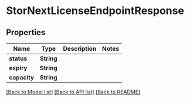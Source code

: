 # StorNextLicenseEndpointResponse

## Properties

Name | Type | Description | Notes
------------ | ------------- | ------------- | -------------
**status** | **String** |  | 
**expiry** | **String** |  | 
**capacity** | **String** |  | 

[[Back to Model list]](../README.md#documentation-for-models) [[Back to API list]](../README.md#documentation-for-api-endpoints) [[Back to README]](../README.md)


